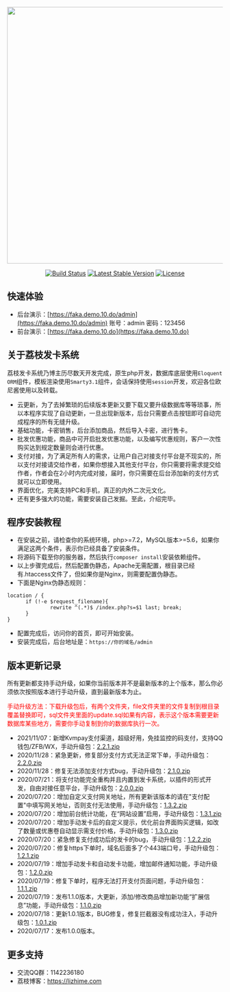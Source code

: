 <p align="center"><img src="https://lizhime.com/wp-content/uploads/2020/07/%E5%B0%81%E9%9D%A2.png" width="600"></p>

<p align="center">
<a href="https://lizhime.com/41.html"><img src="https://travis-ci.org/laravel/framework.svg" alt="Build Status"></a>
<a href="https://lizhime.com/41.html"><img src="https://poser.pugx.org/laravel/framework/v/stable.svg" alt="Latest Stable Version"></a>
<a href="https://lizhime.com/41.html"><img src="https://poser.pugx.org/laravel/framework/license.svg" alt="License"></a>
</p>

## 快速体验
- 后台演示：[https://faka.demo.10.do/admin](https://faka.demo.10.do/admin)  账号：admin 密码：123456
- 前台演示：[https://faka.demo.10.do](https://faka.demo.10.do)

## 关于荔枝发卡系统

荔枝发卡系统乃博主历尽数天开发完成，原生php开发，数据库底层使用`Eloquent ORM`组件，模板渲染使用`Smarty3.1`组件，会话保持使用`session`开发，欢迎各位欧尼酱使用以及转载。

- 云更新，为了去掉繁琐的后续版本更新又要下载又要升级数据库等等琐事，所以本程序实现了自动更新，一旦出现新版本，后台只需要点击按钮即可自动完成程序的所有无缝升级。
- 基础功能，卡密销售，后台添加商品，然后导入卡密，进行售卡。
- 批发优惠功能，商品中可开启批发优惠功能，以及编写优惠规则，客户一次性购买达到规定数量则会进行优惠。
- 支付对接，为了满足所有人的需求，让用户自己对接支付平台是不现实的，所以支付对接请交给作者，如果你想接入其他支付平台，你只需要将需求提交给作者，作者会在2小时内完成对接，届时，你只需要在后台添加新的支付方式就可以立即使用。
- 界面优化，完美支持PC和手机，真正的内外二次元文化。
- 还有更多强大的功能，需要安装自己发掘。至此，介绍完毕。

## 程序安装教程

- 在安装之前，请检查你的系统环境，php>=7.2，MySQL版本>=5.6，如果你满足这两个条件，表示你已经具备了安装条件。
- 将源码下载至你的服务器，然后执行`composer install`安装依赖组件。
- 以上步骤完成后，然后配置伪静态，Apache无需配置，根目录已经有.htaccess文件了，但如果你是Nginx，则需要配置伪静态。
- 下面是Nginx伪静态规则：
```
location / {
      if (!-e $request_filename){
              rewrite ^(.*)$ /index.php?s=$1 last; break;
      }
}
```
- 配置完成后，访问你的首页，即可开始安装。
- 安装完成后，后台地址是：`https://你的域名/admin`
## 版本更新记录
<p>所有更新都支持手动升级，如果你当前版本并不是最新版本的上个版本，那么你必须依次按照版本进行手动升级，直到最新版本为止。</p>
<p style="color: red;">手动升级方法：下载升级包后，有两个文件夹，file文件夹里的文件复制到根目录覆盖替换即可，sql文件夹里面的update.sql如果有内容，表示这个版本需要更新数据库某些地方，需要你手动复制到你的数据库执行一次。</p>

- 2021/11/07：新增Kvmpay支付渠道，超级好用，免挂监控的码支付，支持QQ钱包/ZFB/WX，手动升级包：[2.2.1.zip](https://version.lizhi.acg.sb/faka/update/2.2.1.zip)
- 2020/11/28：紧急更新，修复部分支付方式无法正常下单，手动升级包：[2.2.0.zip](https://version.lizhi.acg.sb/faka/update/2.2.0.zip)
- 2020/11/28：修复无法添加支付方式bug，手动升级包：[2.1.0.zip](https://version.lizhi.acg.sb/faka/update/2.1.0.zip)
- 2020/07/21：将支付功能完全重构并且内置到发卡系统，以插件的形式开发，自由对接任意平台，手动升级包：[2.0.0.zip](https://version.lizhi.acg.sb/faka/update/2.0.0.zip)
- 2020/07/20：增加自定义支付网关地址，所有更新该版本的请在"支付配置"中填写网关地址，否则支付无法使用，手动升级包：[1.3.2.zip](https://version.lizhi.acg.sb/faka/update/1.3.2.zip)
- 2020/07/20：增加前台统计功能，在“网站设置”启用，手动升级包：[1.3.1.zip](https://version.lizhi.acg.sb/faka/update/1.3.1.zip)
- 2020/07/20：增加手动发卡后的自定义提示，优化前台界面购买逻辑，如改了数量或优惠卷自动显示需支付价格，手动升级包：[1.3.0.zip](https://version.lizhi.acg.sb/faka/update/1.3.0.zip)
- 2020/07/20：紧急修复支付成功后的发卡的bug，手动升级包：[1.2.2.zip](https://version.lizhi.acg.sb/faka/update/1.2.2.zip)
- 2020/07/20：修复https下单时，域名后面多了个443端口号，手动升级包：[1.2.1.zip](https://version.lizhi.acg.sb/faka/update/1.2.1.zip)
- 2020/07/19：增加手动发卡和自动发卡功能，增加邮件通知功能，手动升级包：[1.2.0.zip](https://version.lizhi.acg.sb/faka/update/1.2.0.zip)
- 2020/07/19：修复下单时，程序无法打开支付页面问题，手动升级包：[1.1.1.zip](https://version.lizhi.acg.sb/faka/update/1.1.1.zip)
- 2020/07/19：发布1.1.0版本，大更新，添加/修改商品增加新功能“扩展信息”功能，手动升级包：[1.1.0.zip](https://version.lizhi.acg.sb/faka/update/1.1.0.zip)
- 2020/07/18：更新1.0.1版本，BUG修复，修复拦截器没有成功注入，手动升级包：[1.0.1.zip](https://version.lizhi.acg.sb/faka/update/1.0.1.zip)
- 2020/07/17：发布1.0.0版本。
## 更多支持
- 交流QQ群：1142236180
- 荔枝博客：https://lizhime.com